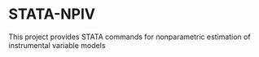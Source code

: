 # STATA-NPIV
This project provides STATA commands for nonparametric estimation of instrumental variable models
